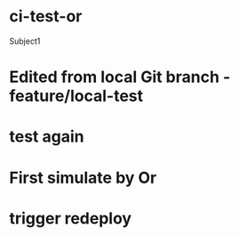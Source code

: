 # ci-test-or
Subject1
# Edited from local Git branch - feature/local-test
<!-- Trigger CI on main -->
# test again
# First simulate by Or
# trigger redeploy